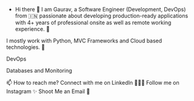 - Hi there 👋
I am Gaurav, a Software Engineer (Development, DevOps) from 🇮🇳   passionate about developing production-ready applications with 4+ years of professional onsite as well as remote working experience. 🎯

I mostly work with Python, MVC Frameworks and Cloud based technologies. 🚀

     

DevOps
 

Databases and Monitoring
   
📫 How to reach me?
Connect with me on LinkedIn 👨🏻‍💻
Follow me on Instagram ✨
Shoot Me an Email 💌
